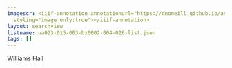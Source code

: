 ```yaml
---
imagescr: <iiif-annotation annotationurl="https://dnoneill.github.io/annotate/annotations/ua023-015-003-bx0002-004-026-003.json"
  styling="image_only:true"></iiif-annotation>
layout: searchview
listname: ua023-015-003-bx0002-004-026-list.json
tags: []
---
```

Williams Hall